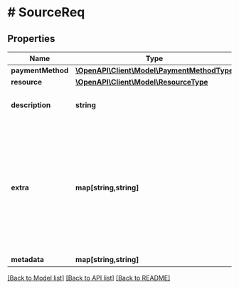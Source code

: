 # # SourceReq

## Properties

Name | Type | Description | Notes
------------ | ------------- | ------------- | -------------
**paymentMethod** | [**\OpenAPI\Client\Model\PaymentMethodType**](PaymentMethodType.md) |  | [optional] 
**resource** | [**\OpenAPI\Client\Model\ResourceType**](ResourceType.md) |  | [optional] 
**description** | **string** | カスタマソースに関する説明 | [optional] 
**extra** | **map[string,string]** | 決済に関する追加情報がある場合に利用します。具体的設定情報は「開発ガイド-&gt;ソースExtra情報設定」を参照してください。 | [optional] 
**metadata** | **map[string,string]** | メタデータ | [optional] 

[[Back to Model list]](../../README.md#documentation-for-models) [[Back to API list]](../../README.md#documentation-for-api-endpoints) [[Back to README]](../../README.md)



